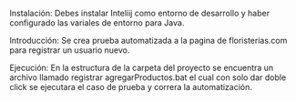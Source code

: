Instalación:
Debes instalar Inteliij como entorno de desarrollo y haber configurado las variales de entorno para Java.

Introducción:
Se crea prueba automatizada a la pagina de floristerias.com para registrar un usuario nuevo.

Ejecución:
En la estructura de la carpeta del proyecto se encuentra un archivo llamado registrar agregarProductos.bat el cual con solo dar doble click se ejecutara el caso de prueba y correra la automatización.
